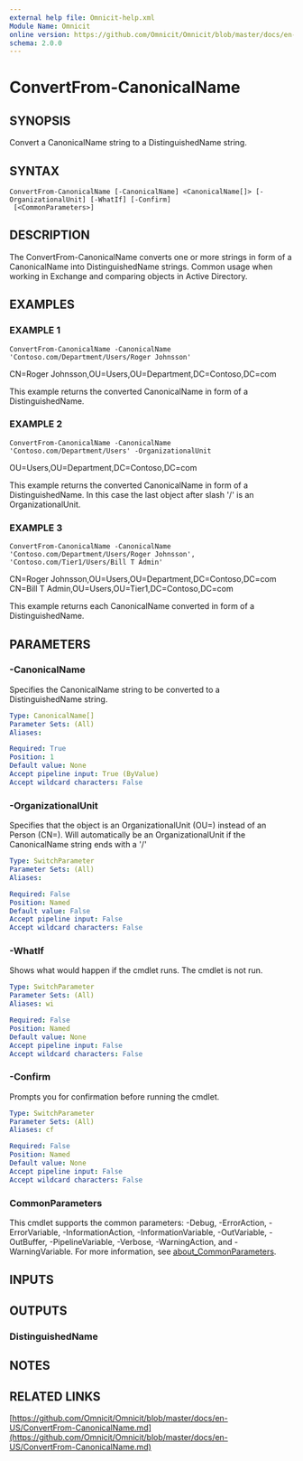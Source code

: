 ```yaml
---
external help file: Omnicit-help.xml
Module Name: Omnicit
online version: https://github.com/Omnicit/Omnicit/blob/master/docs/en-US/ConvertFrom-CanonicalName.md
schema: 2.0.0
---
```


# ConvertFrom-CanonicalName

## SYNOPSIS
Convert a CanonicalName string to a DistinguishedName string.

## SYNTAX

```
ConvertFrom-CanonicalName [-CanonicalName] <CanonicalName[]> [-OrganizationalUnit] [-WhatIf] [-Confirm]
 [<CommonParameters>]
```

## DESCRIPTION
The ConvertFrom-CanonicalName converts one or more strings in form of a CanonicalName into DistinguishedName strings.
Common usage when working in Exchange and comparing objects in Active Directory.

## EXAMPLES

### EXAMPLE 1
```
ConvertFrom-CanonicalName -CanonicalName 'Contoso.com/Department/Users/Roger Johnsson'
```

CN=Roger Johnsson,OU=Users,OU=Department,DC=Contoso,DC=com

This example returns the converted CanonicalName in form of a DistinguishedName.

### EXAMPLE 2
```
ConvertFrom-CanonicalName -CanonicalName 'Contoso.com/Department/Users' -OrganizationalUnit
```

OU=Users,OU=Department,DC=Contoso,DC=com

This example returns the converted CanonicalName in form of a DistinguishedName.
In this case the last object after slash '/' is an OrganizationalUnit.

### EXAMPLE 3
```
ConvertFrom-CanonicalName -CanonicalName 'Contoso.com/Department/Users/Roger Johnsson', 'Contoso.com/Tier1/Users/Bill T Admin'
```

CN=Roger Johnsson,OU=Users,OU=Department,DC=Contoso,DC=com
CN=Bill T Admin,OU=Users,OU=Tier1,DC=Contoso,DC=com

This example returns each CanonicalName converted in form of a DistinguishedName.

## PARAMETERS

### -CanonicalName
Specifies the CanonicalName string to be converted to a DistinguishedName string.

```yaml
Type: CanonicalName[]
Parameter Sets: (All)
Aliases:

Required: True
Position: 1
Default value: None
Accept pipeline input: True (ByValue)
Accept wildcard characters: False
```

### -OrganizationalUnit
Specifies that the object is an OrganizationalUnit (OU=) instead of an Person (CN=).
Will automatically be an OrganizationalUnit if the CanonicalName string ends with a '/'

```yaml
Type: SwitchParameter
Parameter Sets: (All)
Aliases:

Required: False
Position: Named
Default value: False
Accept pipeline input: False
Accept wildcard characters: False
```

### -WhatIf
Shows what would happen if the cmdlet runs.
The cmdlet is not run.

```yaml
Type: SwitchParameter
Parameter Sets: (All)
Aliases: wi

Required: False
Position: Named
Default value: None
Accept pipeline input: False
Accept wildcard characters: False
```

### -Confirm
Prompts you for confirmation before running the cmdlet.

```yaml
Type: SwitchParameter
Parameter Sets: (All)
Aliases: cf

Required: False
Position: Named
Default value: None
Accept pipeline input: False
Accept wildcard characters: False
```

### CommonParameters
This cmdlet supports the common parameters: -Debug, -ErrorAction, -ErrorVariable, -InformationAction, -InformationVariable, -OutVariable, -OutBuffer, -PipelineVariable, -Verbose, -WarningAction, and -WarningVariable. For more information, see [about_CommonParameters](http://go.microsoft.com/fwlink/?LinkID=113216).

## INPUTS

## OUTPUTS

### DistinguishedName
## NOTES

## RELATED LINKS

[https://github.com/Omnicit/Omnicit/blob/master/docs/en-US/ConvertFrom-CanonicalName.md](https://github.com/Omnicit/Omnicit/blob/master/docs/en-US/ConvertFrom-CanonicalName.md)

